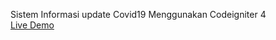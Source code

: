 Sistem Informasi update Covid19 Menggunakan Codeigniter 4<br>
<a href="https://ci4-corona.000webhostapp.com/" target="_blank">Live Demo</a><br>
